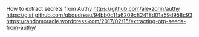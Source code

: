 How to extract secrets from Authy
https://github.com/alexzorin/authy
https://gist.github.com/gboudreau/94bb0c11a6209c82418d01a59d958c93
https://randomoracle.wordpress.com/2017/02/15/extracting-otp-seeds-from-authy/
